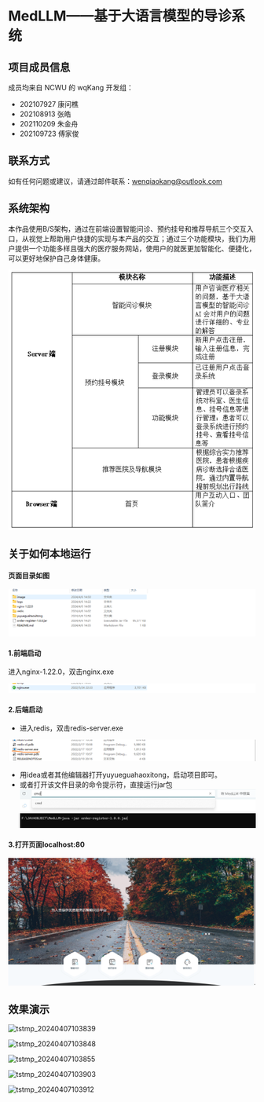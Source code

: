 # MedLLM——基于大语言模型的导诊系统



## 项目成员信息

成员均来自 NCWU 的 wqKang 开发组：

- 202107927 康问樵
- 202108913 张皓
- 202110209 朱金舟
- 202109723 傅家俊

## 联系方式

如有任何问题或建议，请通过邮件联系：wenqiaokang@outlook.com

## 系统架构

​		本作品使用B/S架构，通过在前端设置智能问诊、预约挂号和推荐导航三个交互入口，从视觉上帮助用户快捷的实现与本产品的交互；通过三个功能模块，我们为用户提供一个功能多样且强大的医疗服务网站，使用户的就医更加智能化、便捷化，可以更好地保护自己身体健康。

![img](image/tstmp_20240407103230.png)

## 关于如何本地运行

#### 页面目录如图

![image-20240406145206165](image\image-20240406145206165.png)

#### 1.前端启动

进入nginx-1.22.0，双击nginx.exe

![image-20240406142825539](image\image-20240406142825539.png)

#### 2.后端启动

- 进入redis，双击redis-server.exe

![image-20240406142954931](image\image-20240406142954931.png)

- 用idea或者其他编辑器打开yuyueguahaoxitong，启动项目即可。
- 或者打开该文件目录的命令提示符，直接运行jar包![image-20240406143338543](image\image-20240406143338543.png)	![image-20240406143415772](image\image-20240406143415772.png)

#### 3.打开页面localhost:80

![image-20240406145448045](image\image-20240406145448045.png)

## 效果演示

![tstmp_20240407103839](../../../AppData/Local/Temp/tstmp_20240407103839.png)

![tstmp_20240407103848](../../../AppData/Local/Temp/tstmp_20240407103848.png)

![tstmp_20240407103855](../../../AppData/Local/Temp/tstmp_20240407103855.png)

![tstmp_20240407103903](../../../AppData/Local/Temp/tstmp_20240407103903.png)

![tstmp_20240407103912](../../../AppData/Local/Temp/tstmp_20240407103912.png)

﻿

